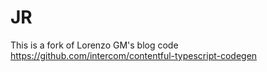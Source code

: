 # JR

This is a fork of Lorenzo GM's blog code
https://github.com/intercom/contentful-typescript-codegen
